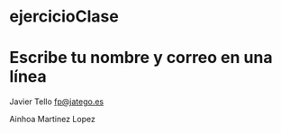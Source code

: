 # ejercicioClase

# Escribe tu nombre y correo en una línea
Javier Tello fp@jatego.es

Ainhoa Martinez Lopez
